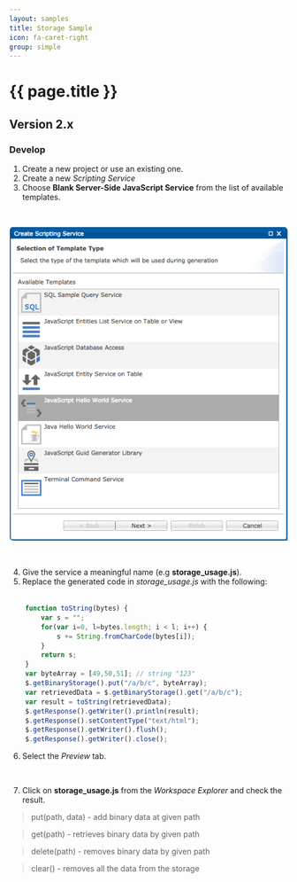 ```yaml
---
layout: samples
title: Storage Sample
icon: fa-caret-right
group: simple
---
```


{{ page.title }}
===

Version 2.x
---

### Develop


1. Create a new project or use an existing one.
2. Create a new *Scripting Service*
3. Choose **Blank Server-Side JavaScript Service** from the list of available templates.

<br>

![New JavaScript service Wizard](images/new_javascript_service_wizard.png)

<br>

4. Give the service a meaningful name (e.g **storage_usage.js**).
5. Replace the generated code in *storage_usage.js* with the following:

```javascript

	function toString(bytes) {
	    var s = "";
	    for(var i=0, l=bytes.length; i < l; i++) {
	        s += String.fromCharCode(bytes[i]);
	    }
	    return s;
	}
	var byteArray = [49,50,51]; // string "123"
	$.getBinaryStorage().put("/a/b/c", byteArray);
	var retrievedData = $.getBinaryStorage().get("/a/b/c");
	var result = toString(retrievedData);
	$.getResponse().getWriter().println(result);
	$.getResponse().setContentType("text/html");
	$.getResponse().getWriter().flush();
	$.getResponse().getWriter().close();

```

6. Select the *Preview* tab.

<br>

7. Click on **storage_usage.js** from the *Workspace Explorer* and check the result.

> put(path, data) - add binary data at given path

> get(path) - retrieves binary data by given path

> delete(path) - removes binary data by given path

> clear() - removes all the data from the storage
